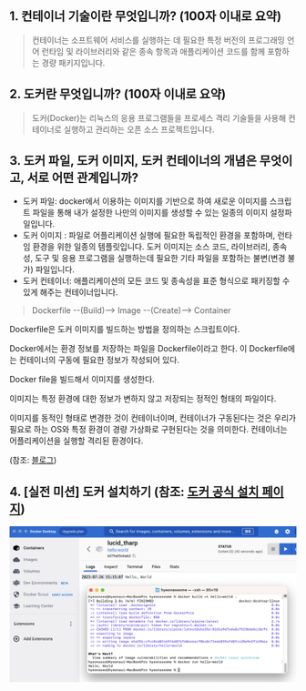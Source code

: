 ## 1. 컨테이너 기술이란 무엇입니까? (100자 이내로 요약)
> 컨테이너는 소프트웨어 서비스를 실행하는 데 필요한 특정 버전의 프로그래밍 언어 런타임 및 라이브러리와 같은 종속 항목과 애플리케이션 코드를 함께 포함하는 경량 패키지입니다.

## 2. 도커란 무엇입니까? (100자 이내로 요약)
> 도커(Docker)는 리눅스의 응용 프로그램들을 프로세스 격리 기술들을 사용해 컨테이너로 실행하고 관리하는 오픈 소스 프로젝트입니다.

## 3. 도커 파일, 도커 이미지, 도커 컨테이너의 개념은 무엇이고, 서로 어떤 관계입니까?
- 도커 파일: 
     docker에서 이용하는 이미지를 기반으로 하여 새로운 이미지를 스크립트 파일을 통해 내가 설정한 나만의 이미지를 생성할 수 있는 일종의 이미지 설정파일입니다.
- 도커 이미지 :
    파일로 어플리케이션 실행에 필요한 독립적인 환경을 포함하며, 런타임 환경을 위한 일종의 템플릿입니다. 도커 이미지는 소스 코드, 라이브러리, 종속성, 도구 및 응용 프로그램을 실행하는데 필요한 기타 파일을 포함하는 불변(변경 불가) 파일입니다.
- 도커 컨테이너:
    애플리케이션의 모든 코드 및 종속성을 표준 형식으로 패키징할 수 있게 해주는 컨테이너입니다. 

> Dockerfile --(Build)--> Image --(Create)--> Container
 

Dockerfile은 도커 이미지를 빌드하는 방법을 정의하는 스크립트이다.

Docker에서는 환경 정보를 저장하는 파일을 Dockerfile이라고 한다. 이 Dockerfile에는 컨테이너의 구동에 필요한 정보가 작성되어 있다.

Docker file을 빌드해서 이미지를 생성한다.

이미지는 특정 환경에 대한 정보가 변하지 않고 저장되는 정적인 형태의 파일이다.

이미지를 동적인 형태로 변경한 것이 컨테이너이며, 컨테이너가 구동된다는 것은 우리가 필요로 하는 OS와 특정 환경이 경량 가상화로 구현된다는 것을 의미한다. 컨테이너는 어플리케이션을 실행할 격리된 환경이다.

(참조: [블로그](https://sunrise-min.tistory.com/entry/Docker-Container%EC%99%80-Image%EB%9E%80-%EB%AC%B4%EC%97%87%EC%9D%B8%EA%B0%80))

## 4. [실전 미션] 도커 설치하기 (참조: [도커 공식 설치 페이지](https://docs.docker.com/engine/install/))
![도커 실행파일](docker-screenshot.png)
